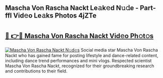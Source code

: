 ## Mascha Von Rascha Nackt Le𝚊k𝚎d N𝚞𝚍e - Part-ffl Vid𝚎o Le𝚊ks Photos 4jZTe

# <h2><a href="http://fb8p4wr.evod.top/?m=Mascha+Von+Rascha+Nackt">🔗 👉🔴 Mascha Von Rascha Nackt Vid𝚎o Ph𝚘t𝚘s</a></h2>

[![Mascha Von Rascha Nackt N𝚞d𝚎s](https://i.imgur.com/8V9OHl7.gif)](http://fb8p4wr.evod.top/?m=Mascha+Von+Rascha+Nackt)
Social media star Mascha Von Rascha Nackt who has gained fame for posting lifestyle and dance-related content, including dance trend performances and mini vlogs. Respected scientist Mascha Von Rascha Nackt, recognized for their groundbreaking research and contributions to their field. 
